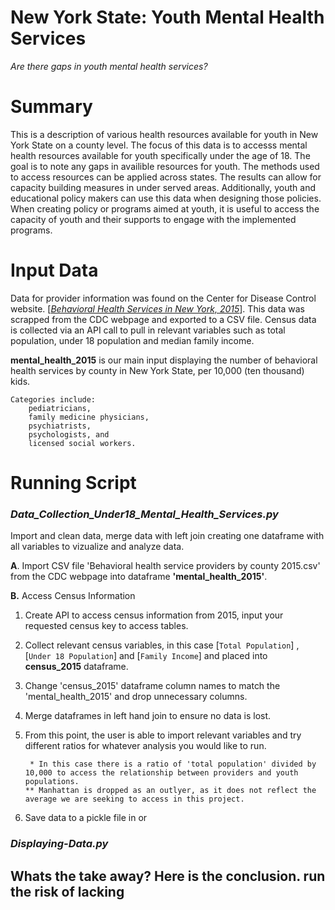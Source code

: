 # **New York State: Youth Mental Health Services**
*Are there gaps in youth mental health services?*

# Summary

This is a description of various health resources available for youth in New York State on a county level. The focus of this data is to accesss mental health resources available for youth specifically under the age of 18. The goal is to note any gaps in availible resources for youth. The methods used to access resources can be applied across states. The results can allow for capacity building measures in under served areas. Additionally, youth and educational policy makers can use this data when designing those policies. When creating policy or programs aimed at youth, it is useful to access the capacity of youth and their supports to engage with the implemented programs.

# Input Data

Data for provider information was found on the Center for Disease Control website. [[*Behavioral Health Services in New York, 2015*](https://www.cdc.gov/childrensmentalhealth/stateprofiles-providers/new-york/index.html)]. This data was scrapped from  the CDC webpage and exported to a CSV file. Census data is collected via an API call to pull in relevant variables such as total population, under 18 population and median family income. 

 **mental_health_2015** is our main input displaying the number of behavioral health services by county in New York State, per 10,000 (ten thousand) kids. 
 
    Categories include: 
        pediatricians, 
        family medicine physicians, 
        psychiatrists, 
        psychologists, and 
        licensed social workers.


# Running Script

### *Data_Collection_Under18_Mental_Health_Services.py*
Import and clean data, merge data with left join creating one dataframe with all variables to vizualize and analyze data. 

**A**. Import CSV file 'Behavioral health service providers by county 2015.csv' from the CDC webpage into dataframe **'mental_health_2015'**. 

**B.** Access Census Information

1. Create API to access census information from 2015, input your requested census key to access tables. 

2. Collect relevant census variables, in this case [`Total Population`] , [`Under 18 Population`] and [`Family Income`] and placed into **census_2015** dataframe. 

3. Change 'census_2015' dataframe column names to match the 'mental_health_2015' and drop unnecessary columns. 

4. Merge dataframes in left hand join to ensure no data is lost. 

5. From this point, the user is able to import relevant variables and try different ratios for whatever analysis you would like to run.

        * In this case there is a ratio of 'total population' divided by 10,000 to access the relationship between providers and youth populations.
       ** Manhattan is dropped as an outlyer, as it does not reflect the average we are seeking to access in this project.  

6. Save data to a pickle file in or

### *Displaying-Data.py*








## Whats the take away? Here is the conclusion. run the risk of lacking 

